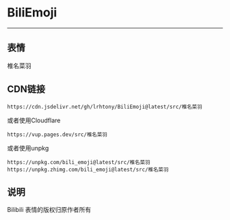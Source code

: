 # BiliEmoji
---
## 表情
椎名菜羽
## CDN链接
```
https://cdn.jsdelivr.net/gh/lrhtony/BiliEmoji@latest/src/椎名菜羽
```
或者使用Cloudflare
```
https://vup.pages.dev/src/椎名菜羽
```
或者使用unpkg
```
https://unpkg.com/bili_emoji@latest/src/椎名菜羽
https://unpkg.zhimg.com/bili_emoji@latest/src/椎名菜羽
```
## 说明
Bilibili 表情的版权归原作者所有
